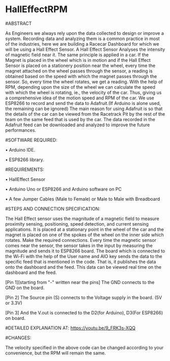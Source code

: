 # HallEffectRPM

#ABSTRACT 
 
As Engineers we always rely upon the data collected to design or improve a system. Recording data and analyzing them is a common practice in most of the industries, here we are building a Racecar Dashboard for which we will be using a Hall Effect Sensor. A Hall Effect Sensor Analyses the intensity of magnetic field near it. The same principle is applied in a car. If the Magnet is placed in the wheel which is in motion and if the Hall Effect Sensor is placed on a stationery position near the wheel, every time the magnet attached on the wheel passes through the sensor, a reading is obtained based on the speed with which the magnet passes through the sensor. So, every time the wheel rotates, we get a reading. With the help of RPM, depending upon the size of the wheel we can calculate the speed with which the wheel is rotating, ie., the velocity of the car. Thus, giving us a comprehensive idea of the motion speed and RPM of the car. We use ESP8266 to record and send the data to Adafruit.(If Arduino is alone used, the remaining can be ignored) The main reason for using Adafruit is so that the details of the car can be viewed from the Racetrack Pit by the rest of the team on the same feed that is used by the car. The data recorded in the Adafruit feed can be downloaded and analyzed to improve the future performances.  
 
 
#SOFTWARE REQUIRED: 

• Arduino IDE. 

• ESP8266 library. 

#REQUIREMENTS:

• HallEffect Sensor

• Arduino Uno or ESP8266 and Arduino software on PC 

• A few Jumper Cables (Male to Female) 
   or Male to Male with Breadboard
   
#STEPS AND CONNECTION SPECIFICATION:

The Hall Effect sensor uses the magnitude of a magnetic field to measure proximity sensing, positioning, speed detection, and current sensing applications.  It is placed at a stationary point in the wheel of the car and the magnet is placed on one of the spokes of the wheel on the inner side which rotates. 
Make the required connections. Every time the magnetic sensor comes near the sensor, the sensor takes in the input by measuring the magnitude and sends it to ESP8266 board. 
The board which is connected to the Wi-Fi with the help of the User name and AIO key sends the data to the specific feed that is mentioned in the code. That is, it publishes the data onto the dashboard and the feed. 
This data can be viewed real time on the dashboard and the feed. 

[Pin 1][starting from "-" written near the pins] The GND connects to the GND on the board.  

[Pin 2] The Source pin (S) connects to the Voltage supply in the board. (5V or 3.3V)

[Pin 3] And the V.out is connected to the D2(for Arduino), D3(For ESP8266) on board. 

#DETAILED EXPLANATION AT:
https://youtu.be/9_FRK3s-XQQ

#CHANGES:

The velocity specified in the above code can be changed according to your convenience, but the RPM will remain the same.
